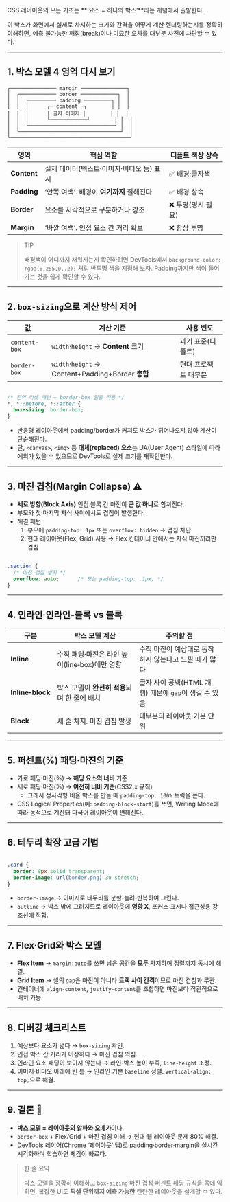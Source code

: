 CSS 레이아웃의 모든 기초는 **‘요소 = 하나의 박스’**라는 개념에서 출발한다.

이 박스가 화면에서 실제로 차지하는 크기와 간격을 어떻게 계산‧렌더링하는지를 정확히 이해하면, 예측 불가능한 깨짐(break)이나 미묘한 오차를 대부분 사전에 차단할 수 있다.

---

## 1. 박스 모델 4 영역 다시 보기

```
┌─────────────── margin ───────────────┐
│  ┌──────────── border ────────────┐  │
│  │  ┌───────── padding ─────────┐ │  │
│  │  │      ┌─ content ─┐        │ │  │
│  │  │      │ 글자·이미지 │        │ │  │
│  │  │      └────────────┘        │ │  │
│  │  └────────────────────────────┘ │  │
│  └─────────────────────────────────┘  │
└───────────────────────────────────────┘

```

| 영역 | 핵심 역할 | 디폴트 색상 상속 |
| --- | --- | --- |
| **Content** | 실제 데이터(텍스트·이미지·비디오 등) 표시 | ✅ 배경·글자색 |
| **Padding** | ‘안쪽 여백’. 배경이 **여기까지** 칠해진다 | ✅ 배경 상속 |
| **Border** | 요소를 시각적으로 구분하거나 강조 | ❌ 투명(명시 필요) |
| **Margin** | ‘바깥 여백’. 인접 요소 간 거리 확보 | ❌ 항상 투명 |

> TIP
> 
> 
> 배경색이 어디까지 채워지는지 확인하려면 DevTools에서 `background-color: rgba(0,255,0,.2);` 처럼 반투명 색을 지정해 보자. Padding까지만 색이 들어가는 것을 쉽게 확인할 수 있다.
> 

---

## 2. `box-sizing`으로 계산 방식 제어

| 값 | 계산 기준 | 사용 빈도 |
| --- | --- | --- |
| `content-box` | `width`·`height` → **Content** 크기 | 과거 표준(디폴트) |
| `border-box` | `width`·`height` → Content+Padding+Border **총합** | 현대 프로젝트 대부분 |

```css

/* 전역 리셋 패턴 – border-box 일괄 적용 */
*, *::before, *::after {
  box-sizing: border-box;
}

```

- 반응형 레이아웃에서 padding/border가 커져도 박스가 튀어나오지 않아 계산이 단순해진다.
- 단, `<canvas>`, `<img>` 등 **대체(replaced) 요소**는 UA(User Agent) 스타일에 따라 예외가 있을 수 있으므로 DevTools로 실제 크기를 재확인한다.

---

## 3. 마진 겹침(Margin Collapse) ⚠️

- **세로 방향(Block Axis)** 인접 블록 간 마진이 **큰 값 하나**로 합쳐진다.
- 부모와 첫·마지막 자식 사이에서도 겹침이 발생한다.
- 해결 패턴
    1. 부모에 `padding-top: 1px` 또는 `overflow: hidden` → 겹침 차단
    2. 현대 레이아웃(Flex, Grid) 사용 → Flex 컨테이너 안에서는 자식 마진끼리만 겹침

```css

.section {
  /* 마진 겹침 방지 */
  overflow: auto;      /* 또는 padding-top: .1px; */
}

```

---

## 4. 인라인·인라인‑블록 vs 블록

| 구분 | 박스 모델 계산 | 주의할 점 |
| --- | --- | --- |
| **Inline** | 수직 패딩·마진은 라인 높이(line‑box)에만 영향 | 수직 마진이 예상대로 동작하지 않는다고 느낄 때가 많다 |
| **Inline‑block** | 박스 모델이 **완전히 적용**되며 한 줄에 배치 | 글자 사이 공백(HTML 개행) 때문에 `gap`이 생길 수 있음 |
| **Block** | 새 줄 차지. 마진 겹침 발생 | 대부분의 레이아웃 기본 단위 |

---

## 5. 퍼센트(%) 패딩·마진의 기준

- 가로 패딩·마진(%) → **해당 요소의 너비** 기준
- 세로 패딩·마진(%) → **여전히 너비 기준**(CSS2.x 규칙)
    - 그래서 정사각형 비율 박스를 만들 때 `padding-top: 100%` 트릭을 쓴다.
- CSS Logical Properties(예: `padding-block-start`)를 쓰면, Writing Mode에 따라 동적으로 계산돼 다국어 레이아웃이 편해진다.

---

## 6. 테두리 확장 고급 기법

```css

.card {
  border: 8px solid transparent;
  border-image: url(border.png) 30 stretch;
}

```

- `border-image` → 이미지로 테두리를 분할‑늘려‑반복하여 그린다.
- `outline` → 박스 밖에 그려지므로 레이아웃에 **영향 X**, 포커스 표시나 접근성용 강조선에 적합.

---

## 7. Flex·Grid와 박스 모델

- **Flex Item** → `margin:auto`를 쓰면 남은 공간을 **모두** 차지하며 정렬까지 동시에 해결.
- **Grid Item** → 셀의 `gap`은 마진이 아니라 **트랙 사이 간격**이므로 마진 겹침과 무관.
- 컨테이너에 `align-content`, `justify-content`를 조합하면 마진보다 직관적으로 배치 가능.

---

## 8. 디버깅 체크리스트

1. 예상보다 요소가 넓다 → `box-sizing` 확인.
2. 인접 박스 간 거리가 이상하다 → 마진 겹침 의심.
3. 인라인 요소 패딩이 보이지 않는다 → 라인‑박스 높이 부족, `line-height` 조정.
4. 이미지·비디오 아래에 빈 틈 → 인라인 기본 `baseline` 정렬. `vertical-align: top;`으로 해결.

---

## 9. 결론 🚀

- **박스 모델 = 레이아웃의 알파와 오메가**이다.
- `border-box` + Flex/Grid + 마진 겹침 이해 → 현대 웹 레이아웃 문제 80% 해결.
- DevTools 레이어(Chrome ‘레이아웃’ 탭)로 padding·border·margin을 실시간 시각화하며 학습하면 체감이 빠르다.

> 한 줄 요약
> 
> 
> 박스 모델을 정확히 이해하고 `box-sizing`·마진 겹침·퍼센트 패딩 규칙을 몸에 익히면, 복잡한 UI도 **픽셀 단위까지 예측 가능한** 탄탄한 레이아웃을 설계할 수 있다.
>